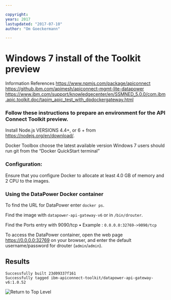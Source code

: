 ```yaml
---

copyright:
years: 2017
lastupdated: "2017-07-10"
author: "Om Goeckermann"

---
```

# Windows 7 install of the Toolkit preview
Information References
https://www.npmjs.com/package/apiconnect
https://github.ibm.com/apimesh/apiconnect-mgmt-lite-datapower
https://www.ibm.com/support/knowledgecenter/en/SSMNED_5.0.0/com.ibm.apic.toolkit.doc/tapim_apic_test_with_dpdockergateway.html

### Follow these instructions to prepare an environment for the API Connect Toolkit preview.

Install Node.js VERSIONS 4.4+, or 6 + from https://nodejs.org/en/download/.

Docker Toolbox choose the latest available version
Windows 7 users should run git from the “Docker
QuickStart terminal”


### Configuration:
Ensure that you configure Docker to allocate at least 4.0 GB of memory and 2 CPU to the images.

### Using the DataPower Docker container
To find the URL for DataPower enter `docker ps`.

Find the image with `datapower-api-gateway-v6` or in `/bin/drouter`.

Find the Ports entry with 9090/tcp
    • Example : `0.0.0.0:32769->9090/tcp`

To access the DataPower container, open the web page https://0.0.0.0:32769 on your browser, and enter the default username/password for drouter (`admin`/`admin`).

## Results

```
Successfully built 23d09337f161
Successfully tagged ibm-apiconnect-toolkit/datapower-api-gateway-v6:1.0.52
```

![Return to Top Level](../../)
